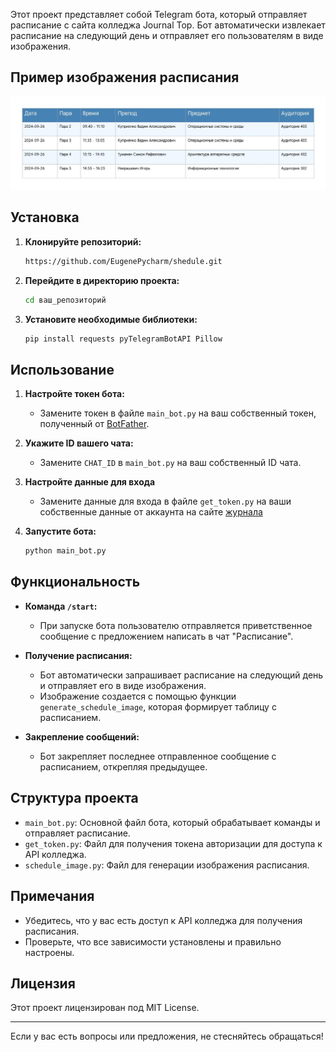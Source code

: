 Этот проект представляет собой Telegram бота, который отправляет расписание с сайта колледжа Journal Top. Бот автоматически извлекает расписание на следующий день и отправляет его пользователям в виде изображения.

## Пример изображения расписания

![Расписание](raspisanie_beautiful.jpg)
## Установка

1. **Клонируйте репозиторий:**

   ```bash
   https://github.com/EugenePycharm/shedule.git
   ```

2. **Перейдите в директорию проекта:**

   ```bash
   cd ваш_репозиторий
   ```

3. **Установите необходимые библиотеки:**

   ```bash
   pip install requests pyTelegramBotAPI Pillow
   ```

## Использование

1. **Настройте токен бота:**
   - Замените токен в файле `main_bot.py` на ваш собственный токен, полученный от [BotFather](https://t.me/botfather).

2. **Укажите ID вашего чата:**
   - Замените `CHAT_ID` в `main_bot.py` на ваш собственный ID чата.

3. **Настройте данные для входа**
   - Замените данные для входа в файле `get_token.py` на ваши собственные данные от аккаунта на сайте [журнала](https://journal.top-academy.ru/)

4. **Запустите бота:**

   ```bash
   python main_bot.py
   ```

## Функциональность

- **Команда `/start`:** 
  - При запуске бота пользователю отправляется приветственное сообщение с предложением написать в чат "Расписание".

- **Получение расписания:**
  - Бот автоматически запрашивает расписание на следующий день и отправляет его в виде изображения.
  - Изображение создается с помощью функции `generate_schedule_image`, которая формирует таблицу с расписанием.

- **Закрепление сообщений:**
  - Бот закрепляет последнее отправленное сообщение с расписанием, открепляя предыдущее.

## Структура проекта

- `main_bot.py`: Основной файл бота, который обрабатывает команды и отправляет расписание.
- `get_token.py`: Файл для получения токена авторизации для доступа к API колледжа.
- `schedule_image.py`: Файл для генерации изображения расписания.

## Примечания

- Убедитесь, что у вас есть доступ к API колледжа для получения расписания.
- Проверьте, что все зависимости установлены и правильно настроены.

## Лицензия

Этот проект лицензирован под MIT License. 

---

Если у вас есть вопросы или предложения, не стесняйтесь обращаться!
